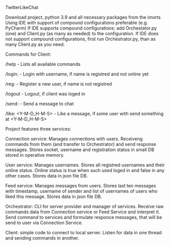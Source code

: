 TwitterLikeChat

Download project, python 3.9 and all necessary packages from the imorts
Using IDE with support of compound configurations preferable (e.g. PyCharm)
If IDE supports compound configurations: add Orchestator.py (one) and Client.py (as many as needed) to the configuration.
If IDE does not support compound configurations, first run Orchestrator.py, than as many Client.py as you need.

Commands for Client:

/help - Lists all available commands

/login: <NAME> - Login with username, if name is registred and not online yet
                              
/reg: <NAME> - Register a new user, if name is not registred
                              
/logout - Logout, if client was loged in
                              
/send: <MSG> - Send a message to chat
                              
/like: <NAME> <Y-M-D_H-M-S> - Like a message, if some user with <NAME> send something at <Y-M-D_H-M-S>

Project features three services:

Connection service: Manages connections with users. Receiveng commands from them (and transfer to Orchestrator) and send response messages. Stores socket, username and registration status in small DB stored in operative memory.

User service: Manages usernames. Stores all registred usernames and their online status. Online status is true when such used loged in and false in any other cases. Stores data in json file DB.

Feed service: Manages messages from users. Stores last ten messages with timestamp, username of sender and list of usernames of users who liked this message. Stores data in json file DB.

Orchestrator: CLI for server provider and manager of services. Receive raw commands data from Connection service or Feed Service and interpret it. Send command to services and formulate responce messages, that will be send to user via Connection Service.

Client: simple code to connect to local server. Listen for data in one thread and sending commands in another.
                              
